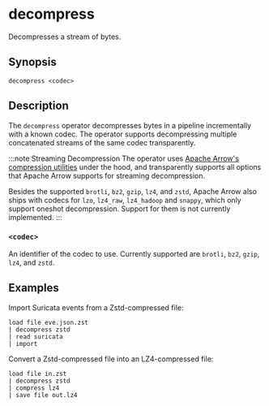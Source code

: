 # decompress

Decompresses a stream of bytes.

## Synopsis

```
decompress <codec>
```

## Description

The `decompress` operator decompresses bytes in a pipeline incrementally with a
known codec. The operator supports decompressing multiple concatenated streams
of the same codec transparently.

:::note Streaming Decompression
The operator uses [Apache Arrow's compression
utilities][apache-arrow-compression] under the hood, and transparently supports
all options that Apache Arrow supports for streaming decompression.

Besides the supported `brotli`, `bz2`, `gzip`, `lz4`, and `zstd`, Apache Arrow
also ships with codecs for `lzo`, `lz4_raw`, `lz4_hadoop` and `snappy`, which
only support oneshot decompression. Support for them is not currently implemented.
:::

[apache-arrow-compression]: https://arrow.apache.org/docs/cpp/api/utilities.html#compression

### `<codec>`

An identifier of the codec to use. Currently supported are `brotli`, `bz2`,
`gzip`, `lz4`, and `zstd`.

## Examples

Import Suricata events from a Zstd-compressed file:

```
load file eve.json.zst
| decompress zstd
| read suricata
| import
```

Convert a Zstd-compressed file into an LZ4-compressed file:

```
load file in.zst
| decompress zstd
| compress lz4
| save file out.lz4
```
